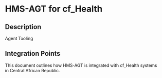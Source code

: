 # HMS-AGT for cf_Health

## Description

Agent Tooling

## Integration Points

This document outlines how HMS-AGT is integrated with cf_Health systems in Central African Republic.
